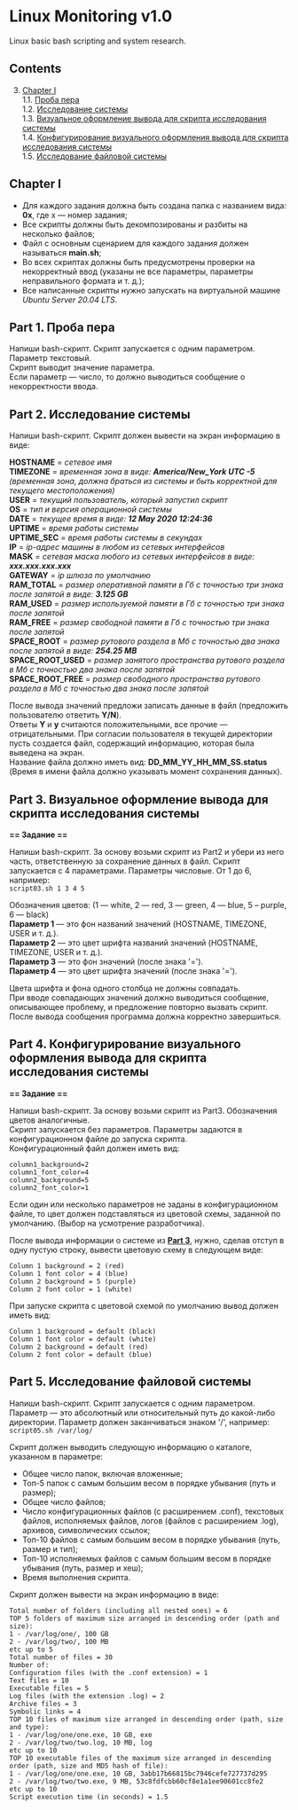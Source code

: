 # Linux Monitoring v1.0

Linux basic bash scripting and system research.

## Contents

3. [Chapter I](#chapter-i) \
   1.1. [Проба пера](#part-1-проба-пера)  
   1.2. [Исследование системы](#part-2-исследование-системы)  
   1.3. [Визуальное оформление вывода для скрипта исследования системы](#part-3-визуальное-оформление-вывода-для-скрипта-исследования-системы)  
   1.4. [Конфигурирование визуального оформления вывода для скрипта исследования системы](#part-4-конфигурирование-визуального-оформления-вывода-для-скрипта-исследования-системы)     
   1.5. [Исследование файловой системы](#part-5-исследование-файловой-системы)

## Chapter I

- Для каждого задания должна быть создана папка с названием вида: **0x**, где x — номер задания;
- Все скрипты должны быть декомпозированы и разбиты на несколько файлов;
- Файл с основным сценарием для каждого задания должен называться **main.sh**;
- Во всех скриптах должны быть предусмотрены проверки на некорректный ввод (указаны не все параметры, параметры неправильного формата и т. д.);
- Все написанные скрипты нужно запускать на виртуальной машине *Ubuntu Server 20.04 LTS*.

## Part 1. Проба пера

Напиши bash-скрипт. Скрипт запускается с одним параметром. Параметр текстовый.  
Скрипт выводит значение параметра.  
Если параметр — число, то должно выводиться сообщение о некорректности ввода.

## Part 2. Исследование системы

Напиши bash-скрипт. Скрипт должен вывести на экран информацию в виде:

**HOSTNAME** = _сетевое имя_  
**TIMEZONE** = _временная зона в виде: **America/New_York UTC -5** (временная зона, должна браться из системы и быть корректной для текущего местоположения)_  
**USER** = _текущий пользователь, который запустил скрипт_  
**OS** = _тип и версия операционной системы_  
**DATE** = _текущее время в виде: **12 May 2020 12:24:36**_  
**UPTIME** = _время работы системы_  
**UPTIME_SEC** = _время работы системы в секундах_  
**IP** = _ip-адрес машины в любом из сетевых интерфейсов_  
**MASK** = _сетевая маска любого из сетевых интерфейсов в виде: **xxx.xxx.xxx.xxx**_  
**GATEWAY** = _ip шлюза по умолчанию_  
**RAM_TOTAL** = _размер оперативной памяти в Гб c точностью три знака после запятой в виде: **3.125 GB**_  
**RAM_USED** = _размер используемой памяти в Гб c точностью три знака после запятой_  
**RAM_FREE** = _размер свободной памяти в Гб c точностью три знака после запятой_  
**SPACE_ROOT** = _размер рутового раздела в Mб с точностью два знака после запятой в виде: **254.25 MB**_  
**SPACE_ROOT_USED** = _размер занятого пространства рутового раздела в Mб с точностью два знака после запятой_  
**SPACE_ROOT_FREE** = _размер свободного пространства рутового раздела в Mб с точностью два знака после запятой_

После вывода значений предложи записать данные в файл (предложить пользователю ответить **Y/N**).  
Ответы **Y** и **y** считаются положительными, все прочие — отрицательными.
При согласии пользователя в текущей директории пусть создается файл, содержащий информацию, которая была выведена на экран.  
Название файла должно иметь вид: **DD_MM_YY_HH_MM_SS.status** (Время в имени файла должно указывать момент сохранения данных).

## Part 3. Визуальное оформление вывода для скрипта исследования системы

**== Задание ==**

Напиши bash-скрипт. За основу возьми скрипт из Part2 и убери из него часть, ответственную за сохранение данных в файл.
Скрипт запускается с 4 параметрами. Параметры числовые. От 1 до 6, например:  
`script03.sh 1 3 4 5`

Обозначения цветов: (1 — white, 2 — red, 3 — green, 4 — blue, 5 – purple, 6 — black)  
**Параметр 1** — это фон названий значений (HOSTNAME, TIMEZONE, USER и т. д.).  
**Параметр 2** — это цвет шрифта названий значений (HOSTNAME, TIMEZONE, USER и т. д.).  
**Параметр 3** — это фон значений (после знака '=').  
**Параметр 4** — это цвет шрифта значений (после знака '=').

Цвета шрифта и фона одного столбца не должны совпадать.  
При вводе совпадающих значений должно выводиться сообщение, описывающее проблему, и предложение повторно вызвать скрипт.  
После вывода сообщения программа должна корректно завершиться.

## Part 4. Конфигурирование визуального оформления вывода для скрипта исследования системы

**== Задание ==**

Напиши bash-скрипт. За основу возьми скрипт из Part3. Обозначения цветов аналогичные.  
Скрипт запускается без параметров. Параметры задаются в конфигурационном файле до запуска скрипта.  
Конфигурационный файл должен иметь вид:
```
column1_background=2
column1_font_color=4
column2_background=5
column2_font_color=1
```

Если один или несколько параметров не заданы в конфигурационном файле, то цвет должен подставляться из цветовой схемы, заданной по умолчанию. (Выбор на усмотрение разработчика).

После вывода информации о системе из [**Part 3**](#part-3-визуальное-оформление-вывода-для-скрипта-исследования-системы), нужно, сделав отступ в одну пустую строку, вывести цветовую схему в следующем виде:
```
Column 1 background = 2 (red)
Column 1 font color = 4 (blue)
Column 2 background = 5 (purple)
Column 2 font color = 1 (white)
```

При запуске скрипта с цветовой схемой по умолчанию вывод должен иметь вид:
```
Column 1 background = default (black)
Column 1 font color = default (white)
Column 2 background = default (red)
Column 2 font color = default (blue)
```

## Part 5. Исследование файловой системы

Напиши bash-скрипт. Скрипт запускается с одним параметром.  
Параметр — это абсолютный или относительный путь до какой-либо директории. Параметр должен заканчиваться знаком '/', например:  
`script05.sh /var/log/`

Скрипт должен выводить следующую информацию о каталоге, указанном в параметре:
- Общее число папок, включая вложенные;
- Топ-5 папок с самым большим весом в порядке убывания (путь и размер);
- Общее число файлов;
- Число конфигурационных файлов (с расширением .conf), текстовых файлов, исполняемых файлов, логов (файлов с расширением .log), архивов, символических ссылок;
- Топ-10 файлов с самым большим весом в порядке убывания (путь, размер и тип);
- Топ-10 исполняемых файлов с самым большим весом в порядке убывания (путь, размер и хеш);
- Время выполнения скрипта.

Скрипт должен вывести на экран информацию в виде:

```
Total number of folders (including all nested ones) = 6  
TOP 5 folders of maximum size arranged in descending order (path and size):  
1 - /var/log/one/, 100 GB  
2 - /var/log/two/, 100 MB  
etc up to 5
Total number of files = 30
Number of:  
Configuration files (with the .conf extension) = 1 
Text files = 10  
Executable files = 5
Log files (with the extension .log) = 2  
Archive files = 3  
Symbolic links = 4  
TOP 10 files of maximum size arranged in descending order (path, size and type):  
1 - /var/log/one/one.exe, 10 GB, exe  
2 - /var/log/two/two.log, 10 MB, log  
etc up to 10  
TOP 10 executable files of the maximum size arranged in descending order (path, size and MD5 hash of file):  
1 - /var/log/one/one.exe, 10 GB, 3abb17b66815bc7946cefe727737d295  
2 - /var/log/two/two.exe, 9 MB, 53c8fdfcbb60cf8e1a1ee90601cc8fe2  
etc up to 10  
Script execution time (in seconds) = 1.5
```

